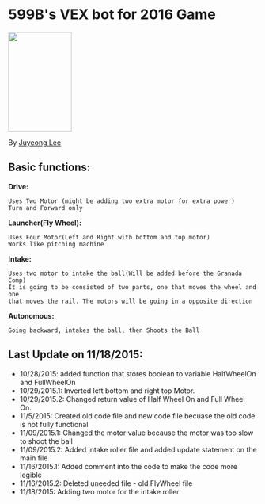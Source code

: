 # 599B's VEX bot for 2016 Game

<img src="https://www.robotevents.com/vexawards/vexrwc.png" style="width:128px; height:200px">

By [Juyeong Lee](https://github.com/khungryapple)

## Basic functions:

<b>Drive:</b>
```erb
Uses Two Motor (might be adding two extra motor for extra power)
Turn and Forward only
```
<b>Launcher(Fly Wheel):</b> 
```erb
Uses Four Motor(Left and Right with bottom and top motor)
Works like pitching machine
```
<b>Intake:</b>
```erb
Uses two motor to intake the ball(Will be added before the Granada Comp)
It is going to be consisted of two parts, one that moves the wheel and one 
that moves the rail. The motors will be going in a opposite direction
```
<b>Autonomous:</b>
```erb
Going backward, intakes the ball, then Shoots the Ball
```
## Last Update on 11/18/2015:

- 10/28/2015: added function that stores boolean to variable HalfWheelOn and FullWheelOn
- 10/29/2015.1: Inverted left bottom and right top Motor.
- 10/29/2015.2: Changed return value of Half Wheel On and Full Wheel On. 
- 11/5/2015: Created old code file and new code file becuase the old code is not fully functional
- 11/09/2015.1: Changed the motor value because the motor was too slow to shoot the ball
- 11/09/2015.2: Added intake roller file and added update statement on the main file
- 11/16/2015.1: Added comment into the code to make the code more legible
- 11/16/2015.2: Deleted uneeded file - old FlyWheel file
- 11/18/2015: Adding two motor for the intake roller
